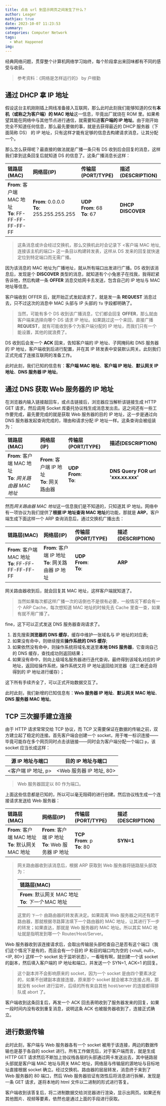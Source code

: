 ```yaml
---
title: 点击 url 到显示网页之间发生了什么？
author: Leager
mathjax: true
date: 2023-10-07 11:23:53
summary:
categories: Computer Network
tags:
  - What Happened
img:
---
```


经典网络问题，贯穿整个计算机网络学习始终，每个阶段拿出来回味都有不同的感受与收获。

<!--more-->

> 参考资料：《网络是怎样运行的》 by 户根勤

## 通过 DHCP 拿 IP 地址

假设这台主机刚刚插上网线准备接入互联网，那么此时此刻我们能够知道的仅有**本机（或称之为客户端）的 MAC 地址**这一信息，毕竟出厂就烧在 ROM 里。如果希望其能在网络中与其他节点进行通信，就需要知道**客户端的 IP 地址**。由于刚开始完全不知道任何信息，那么最先要做的事，就是去获得最近的 DHCP 服务器（下面简称 DS） 的 IP 地址，只有这样才能有足够的信息去构建请求消息，让其分配一个。

那么怎么获得呢？最直接的做法就是广播一条只有 DS 收到后会回复的消息，这样我们拿到这条回复后就知道 DS 的信息了。这条广播消息长这样：

| 链路层(MAC)                                            | 网络层(IP)                                   | 传输层(PORT/TYPE)                     | 描述(DESCRIPTION) |
| :----------------------------------------------------- | :------------------------------------------- | :------------------------------------ | :---------------- |
| **From**: 客户端 MAC 地址<br>**To**: FF-FF-FF-FF-FF-FF | **From**: 0.0.0.0<br>**To**: 255.255.255.255 | **UDP**<br>**From**: 68<br>**To**: 67 | **DHCP DISCOVER** |

> 这条消息或许会经过交换机，那么交换机此时会记录下 <客户端 MAC 地址, 连接该主机的端口> 这一条目以构建转发表，这样从 DS 发来的回复就快速定位到特定端口而无需广播。

因为该消息的 MAC 地址为广播地址，就从所有端口出发进行广播。DS 收到该消息后，发现是个 **DISCOVER** 类型的消息，就知道有个小兔崽子在找我，我得赶紧告诉他，然后构建一条 **OFFER** 消息交给网卡去发送，包含自己的 IP 地址与 MAC 地址等信息。

客户端收到 OFFER 后，就开始正式发起请求了，就是发一条 **REQUEST** 消息过去，只不过这次的消息中 MAC 头部与 IP 头部的 `To` 字段都明确了。

> 当然，可能有多个 DS 收到该广播消息，它们都会回复 **OFFER**，那么就由客户端来选择向哪个 DS 请求 IP 地址。如果跳过这一个来回，直接广播 **REQUEST**，就有可能收到多个为客户端分配的 IP 地址，而我们只有一个能设置，其他的就浪费了。

DS 收到后会发一个 **ACK** 回来，告知客户端的 IP 地址、子网掩码和 DNS 服务器的 IP 地址，客户端收到后进行配置，并在其 IP 转发表中安装默认网关。此刻我们正式完成了连接互联网的准备工作。

此时此刻，我们已知的信息有：**客户端 MAC 地址**、**客户端 IP 地址**、**默认网关 IP 地址**、**DNS 服务器 IP 地址**。

## 通过 DNS 获取 Web 服务器的 IP 地址

在浏览器内输入链接敲回车，或点击链接后，浏览器应当解析该链接生成 HTTP GET 请求，然后调用 Socket 库委托协议栈生成消息发出去。这之间还有一些工作要完成，最先要完成的就是获取 Web 服务器的目的 IP 地址，这一步是通过向 DNS 服务器发起查询完成的，理由和请求分配 IP 地址一样。这条查询会被组装为：

| 链路层(MAC)                                                | 网络层(IP)                                     | 传输层(PORT/TYPE)               | 描述(DESCRIPTION)                  |
| :--------------------------------------------------------- | :--------------------------------------------- | :------------------------------ | :--------------------------------- |
| **From**: 客户端 MAC 地址<br>**To**: *网关路由器 MAC 地址* | **From**: 客户端 IP 地址<br>**To**: 网关路由器 | **UDP**<br>**From**:<br>**To**: | **DNS Query FOR url 'xxx.xx.xxx'** |

然而*网关路由器 MAC 地址*这一信息我们是不知道的，只知道其 IP 地址。网络中有一项协议为我们提供了**根据 IP 地址查询 MAC 地址**的功能，那就是 **ARP**。客户端生成下面这样一个 ARP 查询消息后，通过交换机广播出去：

| 链路层(MAC)                                            | 网络层(IP)                                             | 传输层(PORT/TYPE)               | 描述(DESCRIPTION) |
| :----------------------------------------------------- | :----------------------------------------------------- | :------------------------------ | :---------------- |
| **From**: 客户端 MAC 地址<br>**To**: FF-FF-FF-FF-FF-FF | **From**: 客户端 IP 地址<br>**To**: 网关路由器 IP 地址 | **UDP**<br>**From**:<br>**To**: | **ARP**           |

网关路由器收到后，就会回复其 MAC 地址，这样客户端就知道了。

> 当然如果每次都这样广播一次的话倒也不是很有必要，一般情况下都会有一个 ARP Cache，每次想知道 MAC 地址的时候先去 Cache 里查一查，如果有就不用广播了。

fine，这下可以正式发送 DNS 服务器查询请求了。

1. 首先搜索**浏览器的 DNS 缓存**，缓存中维护一张域名与 IP 地址的对应表;
2. 如果没有命中，则继续搜索**操作系统的 DNS 缓存**;
3. 如果依然没有命中，则操作系统将域名发送至**本地 DNS 服务器**，它查询自己的 DNS 缓存，查找成功则返回结果；
4. 如果没有命中‍，则向上级域名服务器进行迭代查询，最终得到该域名对应的 IP 地址，返回给操作系统，操作系统又将 IP 地址返回给浏览器（这三者还会将得到的 IP 地址进行缓存）；

这下所有手续齐全了，可以正式开始数据交互了。

此时此刻，我们新增的已知信息有：**Web 服务器 IP 地址**、**默认网关 MAC 地址**、**DNS 服务器 MAC 地址**。

## TCP 三次握手建立连接

由于 HTTP 请求常常交给 TCP 协议，而 TCP 又需要保证在数据的传输之前，双方建立起了稳定的连接。首先客户端会创建一个 socket，用于唯一标识连接——毕竟可能存在多个网页同时点击该链接——同时会为客户端分配一个端口 `p`，该 socket 应当长成这样：

|  源 IP 地址与端口   |    目的 IP 地址与端口    |
| :-----------------: | :----------------------: |
| <客户端 IP 地址, p> | <Web 服务器 IP 地址, 80> |

> Web 服务器固定以 80 作为端口。

上面这些信息都是已知的，所以可以毫无阻碍的进行创建。然后协议栈生成一个连接请求发送给 Web 服务器：

| 链路层(MAC)                                            | 网络层(IP)                                             | 传输层(PORT/TYPE)                    | 描述(DESCRIPTION) |
| :----------------------------------------------------- | :----------------------------------------------------- | :----------------------------------- | :---------------- |
| **From**: 客户端 MAC 地址<br>**To**: 默认网关 MAC 地址 | **From**: 客户端 IP 地址<br>**To**: Web 服务器 IP 地址 | **TCP**<br>**From**: p<br>**To**: 80 | **SYN=1**         |

> 网关路由器收到该消息后，根据 ARP 获取到 Web 服务器将链路层头部改为：
>
> |链路层(MAC)|
> |:-|
> |**From**: 默认网关 MAC 地址<br>**To**: *下一个* MAC 地址|
>
> 这里的 `下一个` 由路由器的转发表决定。如果距离 Web 服务器之间还有若干路由器，那就根据寻路算法填下一个路由器的 MAC 地址，让其进行下一步的转发；如果直达，那就是 Web 服务器的 MAC 地址。所以其实 MAC 地址就是指明发到哪一个 Router/Host/Server。

Web 服务器收到该连接请求后，会取出传输层头部检查自己是否有这个端口（我们这个情况下是有的，而且会有一个目的 IP 和目的端口均为空的 {<null, null>, <IP, 80>} 这样一个 socket 处于监听状态），一看哦有啊，就创建一个该 socket 的副本，然后填入客户端的 IP 地址和端口，并发送一个 SYN=1, ACK=1 的回复。

> 这个副本并不会影响原来的 socket，因为一个 socket 是由四个要素决定的，如果不创建副本直接连接，原来那个 socket 就会被本次连接占用，那就没有 socket 进行监听，后续的所有来自其他 host/server 的连接都得排队或 abort 了。

客户端收到这条回复后，再发一个 ACK 回去表明收到了服务器发来的回复，如果一段时间内没有收到重复消息，说明这条 ACK 也被服务器收到了，连接正式确立。

## 进行数据传输

此时此刻，客户端与 Web 服务器各有一个 socket 被用于该连接，两边的数据传输也是基于各自的 socket 进行。所有工作做完后，对于客户端而言，就是生成 HTTP GET 请求然后不断加上协议栈各层的头部通过网卡发送出去，其中链路层头部就是客户端 MAC 地址与网关 MAC 地址，网络层与传输层的源地址与目标地址直接根据 socket 确立。经过交换机、路由器的层层转发，消息终于来到了 Web 服务器的 80 端口，然后 Web 服务器验证有效性后将消息进行拆解，发现是一条 GET 请求，遂将本地的 html 文件以二进制的形式进行答复。

客户端收到该答复后，将二进制数据交给浏览器进行渲染，显示出网页。如果还有其他图片、视频等要素，依然也是通过上面的手段进行获取。